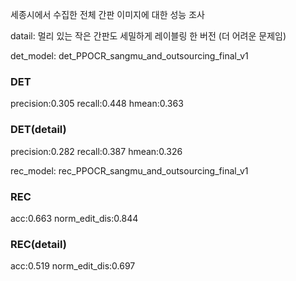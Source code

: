 세종시에서 수집한 전체 간판 이미지에 대한 성능 조사

datail: 멀리 있는 작은 간판도 세밀하게 레이블링 한 버전 (더 어려운 문제임)


det_model: det_PPOCR_sangmu_and_outsourcing_final_v1

### DET
precision:0.305
recall:0.448
hmean:0.363

### DET(detail)
precision:0.282
recall:0.387
hmean:0.326





rec_model: rec_PPOCR_sangmu_and_outsourcing_final_v1

### REC
acc:0.663
norm_edit_dis:0.844

### REC(detail)
acc:0.519
norm_edit_dis:0.697

